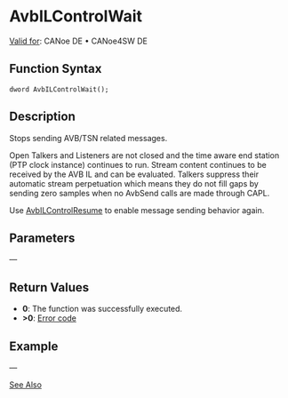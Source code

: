 # AvbILControlWait

[Valid for](../../../../Shared/FeatureAvailability.md): CANoe DE • CANoe4SW DE

## Function Syntax

```
dword AvbILControlWait();
```

## Description

Stops sending AVB/TSN related messages.

Open Talkers and Listeners are not closed and the time aware end station (PTP clock instance) continues to run. Stream content continues to be received by the AVB IL and can be evaluated. Talkers suppress their automatic stream perpetuation which means they do not fill gaps by sending zero samples when no AvbSend calls are made through CAPL.

Use [AvbILControlResume](CAPLfunctionAvbILControlResume.md) to enable message sending behavior again.

## Parameters

—

## Return Values

- **0**: The function was successfully executed.
- **>0**: [Error code](../CAPLfunctionsAVBILErrorCode.md)

## Example

—

[See Also](javascript:void(0);)
